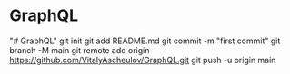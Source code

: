 # GraphQL
"# GraphQL"  git init git add README.md git commit -m "first commit" git branch -M main git remote add origin https://github.com/VitalyAscheulov/GraphQL.git git push -u origin main
